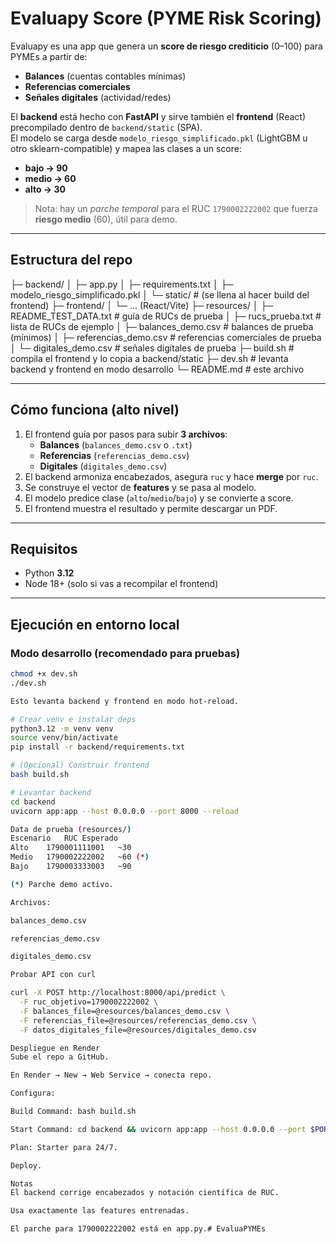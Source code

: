 # Evaluapy Score (PYME Risk Scoring)

Evaluapy es una app que genera un **score de riesgo crediticio** (0–100) para PYMEs a partir de:
- **Balances** (cuentas contables mínimas)
- **Referencias comerciales**
- **Señales digitales** (actividad/redes)

El **backend** está hecho con **FastAPI** y sirve también el **frontend** (React) precompilado dentro de `backend/static` (SPA).  
El modelo se carga desde `modelo_riesgo_simplificado.pkl` (LightGBM u otro sklearn-compatible) y mapea las clases a un score:
- **bajo → 90**
- **medio → 60**
- **alto → 30**

> Nota: hay un *parche temporal* para el RUC `1790002222002` que fuerza **riesgo medio** (60), útil para demo.

---

## Estructura del repo

├─ backend/
│ ├─ app.py
│ ├─ requirements.txt
│ ├─ modelo_riesgo_simplificado.pkl
│ └─ static/ # (se llena al hacer build del frontend)
├─ frontend/
│ └─ ... (React/Vite)
├─ resources/
│ ├─ README_TEST_DATA.txt # guía de RUCs de prueba
│ ├─ rucs_prueba.txt # lista de RUCs de ejemplo
│ ├─ balances_demo.csv # balances de prueba (mínimos)
│ ├─ referencias_demo.csv # referencias comerciales de prueba
│ └─ digitales_demo.csv # señales digitales de prueba
├─ build.sh # compila el frontend y lo copia a backend/static
├─ dev.sh # levanta backend y frontend en modo desarrollo
└─ README.md # este archivo

---

## Cómo funciona (alto nivel)

1. El frontend guía por pasos para subir **3 archivos**:
   - **Balances** (`balances_demo.csv` o `.txt`)
   - **Referencias** (`referencias_demo.csv`)
   - **Digitales** (`digitales_demo.csv`)
2. El backend armoniza encabezados, asegura `ruc` y hace **merge** por `ruc`.
3. Se construye el vector de **features** y se pasa al modelo.
4. El modelo predice clase (`alto`/`medio`/`bajo`) y se convierte a score.
5. El frontend muestra el resultado y permite descargar un PDF.

---

## Requisitos

- Python **3.12**
- Node 18+ (solo si vas a recompilar el frontend)

---

## Ejecución en entorno local

### Modo desarrollo (recomendado para pruebas)
```bash
chmod +x dev.sh
./dev.sh

Esto levanta backend y frontend en modo hot-reload.

# Crear venv e instalar deps
python3.12 -m venv venv
source venv/bin/activate
pip install -r backend/requirements.txt

# (Opcional) Construir frontend
bash build.sh

# Levantar backend
cd backend
uvicorn app:app --host 0.0.0.0 --port 8000 --reload

Data de prueba (resources/)
Escenario	RUC	Esperado
Alto	1790001111001	~30
Medio	1790002222002	~60 (*)
Bajo	1790003333003	~90

(*) Parche demo activo.

Archivos:

balances_demo.csv

referencias_demo.csv

digitales_demo.csv

Probar API con curl

curl -X POST http://localhost:8000/api/predict \
  -F ruc_objetivo=1790002222002 \
  -F balances_file=@resources/balances_demo.csv \
  -F referencias_file=@resources/referencias_demo.csv \
  -F datos_digitales_file=@resources/digitales_demo.csv

Despliegue en Render
Sube el repo a GitHub.

En Render → New → Web Service → conecta repo.

Configura:

Build Command: bash build.sh

Start Command: cd backend && uvicorn app:app --host 0.0.0.0 --port $PORT

Plan: Starter para 24/7.

Deploy.

Notas
El backend corrige encabezados y notación científica de RUC.

Usa exactamente las features entrenadas.

El parche para 1790002222002 está en app.py.# EvaluaPYMEs
